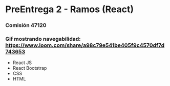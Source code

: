 # PreEntrega 2 - Ramos (React)
### Comisión 47120
### Gif mostrando navegabilidad: https://www.loom.com/share/a98c79e541be405f9c4570df7d743653
- React JS
- React Bootstrap 
- CSS
- HTML


